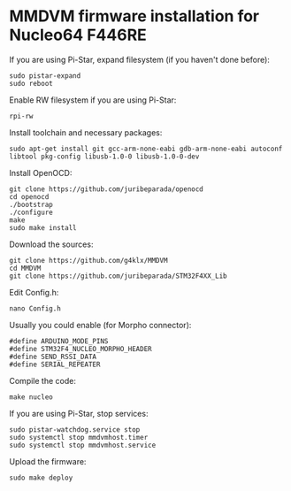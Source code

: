 # MMDVM firmware installation for Nucleo64 F446RE

If you are using Pi-Star, expand filesystem (if you haven't done before):

    sudo pistar-expand
    sudo reboot

Enable RW filesystem if you are using Pi-Star:

    rpi-rw

Install toolchain and necessary packages:

    sudo apt-get install git gcc-arm-none-eabi gdb-arm-none-eabi autoconf libtool pkg-config libusb-1.0-0 libusb-1.0-0-dev

Install OpenOCD:

    git clone https://github.com/juribeparada/openocd
    cd openocd
    ./bootstrap
    ./configure
    make
    sudo make install

Download the sources:

    git clone https://github.com/g4klx/MMDVM
    cd MMDVM
    git clone https://github.com/juribeparada/STM32F4XX_Lib

Edit Config.h:

    nano Config.h
    
Usually you could enable (for Morpho connector):

    #define ARDUINO_MODE_PINS
    #define STM32F4_NUCLEO_MORPHO_HEADER
    #define SEND_RSSI_DATA
    #define SERIAL_REPEATER

Compile the code:

    make nucleo

If you are using Pi-Star, stop services:

    sudo pistar-watchdog.service stop
    sudo systemctl stop mmdvmhost.timer
    sudo systemctl stop mmdvmhost.service

Upload the firmware:

    sudo make deploy
